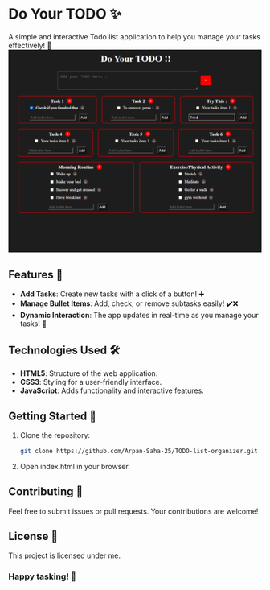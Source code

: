 # Do Your TODO ✨

A simple and interactive Todo list application to help you manage your tasks effectively! 📝
![Image](image.png)

## Features 🚀
- **Add Tasks**: Create new tasks with a click of a button! ➕
- **Manage Bullet Items**: Add, check, or remove subtasks easily! ✔️❌
- **Dynamic Interaction**: The app updates in real-time as you manage your tasks! 🔄

## Technologies Used 🛠️
- **HTML5**: Structure of the web application.
- **CSS3**: Styling for a user-friendly interface.
- **JavaScript**: Adds functionality and interactive features.

## Getting Started 🏁
1. Clone the repository:
   ```bash
   git clone https://github.com/Arpan-Saha-25/TODO-list-organizer.git
   ```
2. Open index.html in your browser.

## Contributing 🤝
Feel free to submit issues or pull requests. Your contributions are welcome!

## License 📄
This project is licensed under me.

### Happy tasking! 🎉
